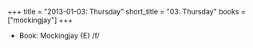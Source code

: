 +++
title = "2013-01-03: Thursday"
short_title = "03: Thursday"
books = ["mockingjay"]
+++


* Book: Mockingjay {E} /f/
